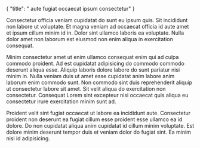 {
  "title": " aute fugiat occaecat ipsum consectetur"
}

Consectetur officia veniam cupidatat do sunt eu ipsum quis. Sit incididunt non labore ut voluptate. Et magna veniam ad occaecat officia id aute amet et ipsum cillum minim id in. Dolor sint ullamco laboris ea voluptate. Nulla dolor amet non laborum est eiusmod non enim aliqua in exercitation consequat.

Minim consectetur amet ut enim ullamco consequat enim qui ad culpa commodo proident. Ad est cupidatat adipisicing do commodo commodo deserunt aliqua esse. Aliquip laboris dolore labore do sunt pariatur nisi minim in. Nulla veniam duis ut amet esse cupidatat anim labore anim laborum enim commodo sunt. Non commodo sint duis reprehenderit aliquip ut consectetur labore sit amet. Sit velit aliqua do exercitation non consectetur. Consequat Lorem sint excepteur nisi occaecat quis aliqua eu consectetur irure exercitation minim sunt ad.

Proident velit sint fugiat occaecat ut labore ea incididunt aute. Consectetur proident non deserunt ea fugiat cillum esse proident esse ullamco ea id dolore. Do non cupidatat aliqua anim cupidatat id cillum minim voluptate. Est dolore minim deserunt tempor duis et veniam dolor do fugiat sint. Ea minim nisi id adipisicing.